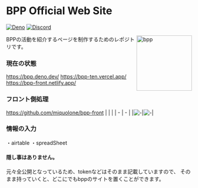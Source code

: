 
# BPP Official Web Site

[![Deno](https://github.com/miquolone/bpp-server/actions/workflows/deno.yml/badge.svg?branch=main)](https://github.com/miquolone/bpp-server/actions/workflows/deno.yml)
[![Discord](https://img.shields.io/discord/895078439709708318?logo=discord&style=social&label=discord)](https://discord.gg/bpp)

<img align="right" src="https://cdn.discordapp.com/attachments/895078442637336628/919609231739617311/BPP_1.png" height="150px" alt="bpp">

BPPの活動を紹介するページを制作するためのレポジトリです。

### 現在の状態

https://bpp.deno.dev/
https://bpp-ten.vercel.app/
https://bpp-front.netlify.app/


### フロント側処理
https://github.com/miquolone/bpp-front
|  |  |
| - | - |
|![-](https://user-images.githubusercontent.com/2094723/158048045-e42c1607-10f2-4a98-ab4d-553c2472beea.png)|![-](https://user-images.githubusercontent.com/2094723/158048040-dc0991c7-169b-4884-b8da-d79eb4ddca81.png)|

### 情報の入力
・airtable
・spreadSheet

#### 隠し事はありません。
元々全公開となっているため、tokenなどはそのまま記載していますので、
そのまま持っていくと、どこにでもbppのサイトを置くことができます。




